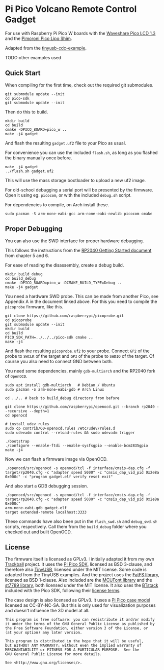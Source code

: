 # Pi Pico Volcano Remote Control Gadget

For use with Raspberry Pi Pico W boards with the [Waveshare Pico LCD 1.3](https://www.waveshare.com/wiki/Pico-LCD-1.3) and the [Pimoroni Pico Lipo Shim](https://shop.pimoroni.com/products/pico-lipo-shim).

Adapted from the [tinyusb-cdc-example](https://github.com/hathach/tinyusb/blob/master/examples/device/cdc_msc/src/main.c).

TODO other examples used

## Quick Start

When compiling for the first time, check out the required git submodules.

    git submodule update --init
    cd pico-sdk
    git submodule update --init

Then do this to build.

    mkdir build
    cd build
    cmake -DPICO_BOARD=pico_w ..
    make -j4 gadget

And flash the resulting `gadget.uf2` file to your Pico as usual.

For convenience you can use the included `flash.sh`, as long as you flashed the binary manually once before.

    make -j4 gadget
    ../flash.sh gadget.uf2

This will use the mass storage bootloader to upload a new uf2 image.

For old-school debugging a serial port will be presented by the firmware.
Open it using eg. `picocom`, or with the included `debug.sh` script.

For dependencies to compile, on Arch install these.

    sudo pacman -S arm-none-eabi-gcc arm-none-eabi-newlib picocom cmake

## Proper Debugging

You can also use the SWD interface for proper hardware debugging.

This follows the instructions from the [RP2040 Getting Started document](https://datasheets.raspberrypi.com/pico/getting-started-with-pico.pdf) from chapter 5 and 6.

For ease of reading the disassembly, create a debug build.

    mkdir build_debug
    cd build_debug
    cmake -DPICO_BOARD=pico_w -DCMAKE_BUILD_TYPE=Debug ..
    make -j4 gadget

You need a hardware SWD probe.
This can be made from another Pico, see Appendix A in the document linked above.
For this you need to compile the `picoprobe` firmware, like this.

    git clone https://github.com/raspberrypi/picoprobe.git
    cd picoprobe
    git submodule update --init
    mkdir build
    cd build
    PICO_SDK_PATH=../../../pico-sdk cmake ..
    make -j4

And flash the resulting `picoprobe.uf2` to your probe.
Connect `GP2` of the probe to `SWCLK` of the target and `GP3` of the probe to `SWDIO` of the target.
Of course you also need to connect GND between both.

You need some dependencies, mainly `gdb-multiarch` and the RP2040 fork of `OpenOCD`.

    sudo apt install gdb-multiarch   # Debian / Ubuntu
    sudo pacman -S arm-none-eabi-gdb # Arch Linux

    cd ../.. # back to build_debug directory from before

    git clone https://github.com/raspberrypi/openocd.git --branch rp2040 --recursive --depth=1
    cd openocd

    # install udev rules
    sudo cp contrib/60-openocd.rules /etc/udev/rules.d
    sudo udevadm control --reload-rules && sudo udevadm trigger

    ./bootstrap
    ./configure --enable-ftdi --enable-sysfsgpio --enable-bcm2835gpio
    make -j4

Now we can flash a firmware image via OpenOCD.

    ./openocd/src/openocd -s openocd/tcl -f interface/cmsis-dap.cfg -f target/rp2040.cfg -c "adapter speed 5000" -c "cmsis_dap_vid_pid 0x2e8a 0x000c" -c "program gadget.elf verify reset exit"

And also start a GDB debugging session.

    ./openocd/src/openocd -s openocd/tcl -f interface/cmsis-dap.cfg -f target/rp2040.cfg -c "adapter speed 5000" -c "cmsis_dap_vid_pid 0x2e8a 0x000c"
    arm-none-eabi-gdb gadget.elf
    target extended-remote localhost:3333

These commands have also been put in the `flash_swd.sh` and `debug_swd.sh` scripts, respectively.
Call them from the `build_debug` folder where you checked out and built OpenOCD.

## License

The firmware itself is licensed as GPLv3.
I initially adapted it from my own [Trackball](https://git.xythobuz.de/thomas/Trackball) project.
It uses the [Pi Pico SDK](https://github.com/raspberrypi/pico-sdk), licensed as BSD 3-clause, and therefore also [TinyUSB](https://github.com/hathach/tinyusb), licensed under the MIT license.
Some code is adapted from the TinyUSB examples.
And the project uses the [FatFS library](https://github.com/abbrev/fatfs), licensed as BSD 1-clause.
Also included are the [MCUFont library](https://github.com/mcufont/mcufont) and the [st7789 library](https://github.com/hepingood/st7789), both licensed under the MIT license.
It also uses the [BTstack](https://github.com/bluekitchen/btstack/blob/master/LICENSE) included with the Pico SDK, following their [license terms](https://github.com/raspberrypi/pico-sdk/blob/master/src/rp2_common/pico_btstack/LICENSE.RP).

The case design is also licensed as GPLv3.
It uses a [Pi Pico case model](https://www.printables.com/model/210898-raspberry-pi-pico-case) licensed as CC-BY-NC-SA.
But this is only used for visualization purposes and doesn't influence the 3D model at all.

    This program is free software: you can redistribute it and/or modify
    it under the terms of the GNU General Public License as published by
    the Free Software Foundation, either version 3 of the License, or
    (at your option) any later version.

    This program is distributed in the hope that it will be useful,
    but WITHOUT ANY WARRANTY; without even the implied warranty of
    MERCHANTABILITY or FITNESS FOR A PARTICULAR PURPOSE.  See the
    GNU General Public License for more details.

    See <http://www.gnu.org/licenses/>.
